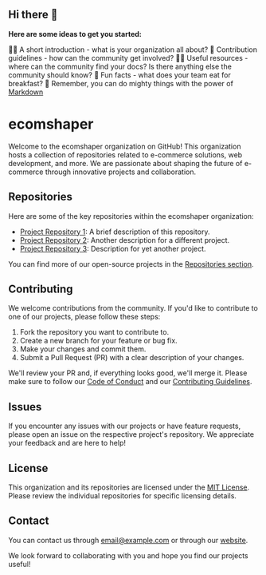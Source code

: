 ## Hi there 👋



**Here are some ideas to get you started:**

🙋‍♀️ A short introduction - what is your organization all about?
🌈 Contribution guidelines - how can the community get involved?
👩‍💻 Useful resources - where can the community find your docs? Is there anything else the community should know?
🍿 Fun facts - what does your team eat for breakfast?
🧙 Remember, you can do mighty things with the power of [Markdown](https://docs.github.com/github/writing-on-github/getting-started-with-writing-and-formatting-on-github/basic-writing-and-formatting-syntax)

# ecomshaper

Welcome to the ecomshaper organization on GitHub! This organization hosts a collection of repositories related to e-commerce solutions, web development, and more. We are passionate about shaping the future of e-commerce through innovative projects and collaboration.

## Repositories

Here are some of the key repositories within the ecomshaper organization:

- [Project Repository 1](link-to-repo-1): A brief description of this repository.
- [Project Repository 2](link-to-repo-2): Another description for a different project.
- [Project Repository 3](link-to-repo-3): Description for yet another project.

You can find more of our open-source projects in the [Repositories section](https://github.com/ecomshaper).

## Contributing

We welcome contributions from the community. If you'd like to contribute to one of our projects, please follow these steps:

1. Fork the repository you want to contribute to.
2. Create a new branch for your feature or bug fix.
3. Make your changes and commit them.
4. Submit a Pull Request (PR) with a clear description of your changes.

We'll review your PR and, if everything looks good, we'll merge it. Please make sure to follow our [Code of Conduct](CODE_OF_CONDUCT.md) and our [Contributing Guidelines](CONTRIBUTING.md).

## Issues

If you encounter any issues with our projects or have feature requests, please open an issue on the respective project's repository. We appreciate your feedback and are here to help!

## License

This organization and its repositories are licensed under the [MIT License](LICENSE). Please review the individual repositories for specific licensing details.

## Contact

You can contact us through [email@example.com](mailto:email@example.com) or through our [website](https://www.ecomshaper.com/contact).

We look forward to collaborating with you and hope you find our projects useful!
